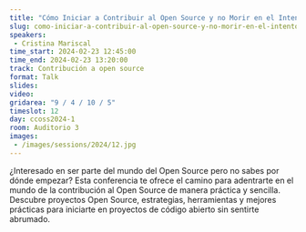 ```yaml
---
title: "Cómo Iniciar a Contribuir al Open Source y no Morir en el Intento"
slug: como-iniciar-a-contribuir-al-open-source-y-no-morir-en-el-intento
speakers:
 - Cristina Mariscal
time_start: 2024-02-23 12:45:00
time_end: 2024-02-23 13:20:00
track: Contribución a open source
format: Talk
slides: 
video: 
gridarea: "9 / 4 / 10 / 5"
timeslot: 12
day: ccoss2024-1
room: Auditorio 3
images: 
 - /images/sessions/2024/12.jpg
---
```


¿Interesado en ser parte del mundo del Open Source pero no sabes por dónde empezar? Esta conferencia te ofrece el camino para adentrarte en el mundo de la contribución al Open Source de manera práctica y sencilla. Descubre proyectos Open Source, estrategias, herramientas y mejores prácticas para iniciarte en proyectos de código abierto sin sentirte abrumado.